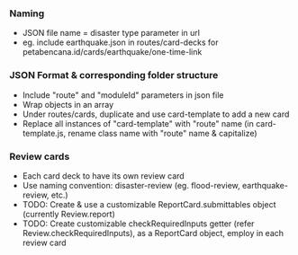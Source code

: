 ### Naming
* JSON file name = disaster type parameter in url
* eg. include earthquake.json in routes/card-decks for petabencana.id/cards/earthquake/one-time-link

### JSON Format & corresponding folder structure
* Include "route" and "moduleId" parameters in json file
* Wrap objects in an array
* Under routes/cards, duplicate and use card-template to add a new card
* Replace all instances of "card-template" with "route" name (in card-template.js, rename class name with "route" name & capitalize)

### Review cards
* Each card deck to have its own review card
* Use naming convention: disaster-review (eg. flood-review, earthquake-review, etc.)
* TODO: Create & use a customizable ReportCard.submittables object (currently Review.report)
* TODO: Create customizable checkRequiredInputs getter (refer Review.checkRequiredInputs), as a ReportCard object, employ in each review card
